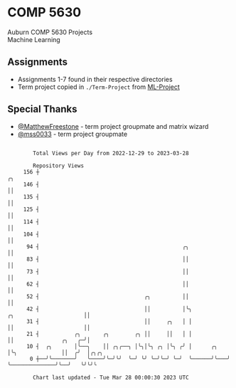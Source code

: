 # COMP 5630
Auburn COMP 5630 Projects  
Machine Learning

## Assignments
- Assignments 1-7 found in their respective directories
- Term project copied in `./Term-Project` from [ML-Project](https://github.com/wumphlett/ML-Project)

## Special Thanks
- [@MatthewFreestone](https://github.com/MatthewFreestone) - term project groupmate and matrix wizard
- [@mss0033](https://github.com/mss0033) - term project groupmate

```

        Total Views per Day from 2022-12-29 to 2023-03-28

        Repository Views
     156 ┼                                                                                   ╭╮
     146 ┤                                                                                   ││
     135 ┤                                                                                   ││
     125 ┤                                                                                   ││
     114 ┤                                                                                   ││
     104 ┤                                                                                   ││
      94 ┤                                             ╭╮                                    ││
      83 ┤                                             ││                                    ││
      73 ┤                                             ││                                    ││
      62 ┤                                             ││                                    ││
      52 ┤                                 ╭╮          ││                                    ││
      42 ┤                                 ││          │╰╮           ╭╮                      ││
      31 ┤                                 ││     ╭╮   │ │           ││                      ││
      21 ┤           ╭╮       ╭╮        ╭╮ ││     ││   │ │           ││               ╭╮   ╭─╯│
      10 ┤  ╭╮       │╰──╮    ││ ╭╮╭──╮ │╰╮│╰╮ ╭╮ │╰╮ ╭╯ │      ╭╮   │╰╮              ││  ╭╯  │╭╮╭╮
       0 ┼──╯╰───────╯   ╰────╯╰─╯╰╯  ╰─╯ ╰╯ ╰─╯╰─╯ ╰─╯  ╰──────╯╰───╯ ╰──────────────╯╰──╯   ╰╯╰╯╰

        Chart last updated - Tue Mar 28 00:00:30 2023 UTC
        
```
